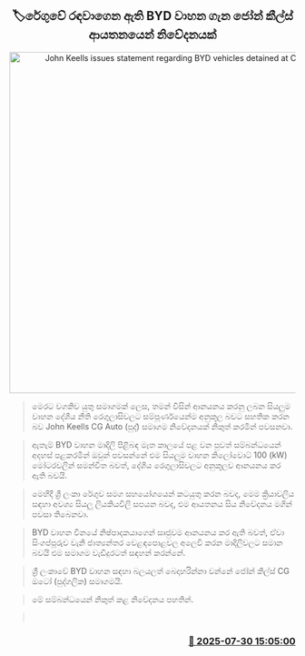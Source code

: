 <p align='center'><b><h2 align='center' title='John Keells issues statement regarding BYD vehicles detained at Customs'>🏷රේගුවේ රඳවාගෙන ඇති BYD වාහන ගැන ජෝන් කීල්ස් ආයතනයෙන් නිවේදනයක්</h2></b></p>
<p align='center'><img src='https://helakuru.sgp1.cdn.digitaloceanspaces.com/esana/images/lib/byd-new-u.jpg' width='600' alt='John Keells issues statement regarding BYD vehicles detained at Customs'></p>

> මෙරට වගකිව යුතු සමාගමක් ලෙස, තමන් විසින් ආනයනය කරනු ලබන සියලුම වාහන දේශීය නීති රෙගුලාසිවලට සම්පූර්ණයෙන්ම අනුකූල බවට සහතික කරන බව John Keells CG Auto (පුද්) සමාගම නිවේදනයක් නිකුත් කරමින් පවසනවා.

> ඇතැම් BYD වාහන මාදිලි පිළිබඳ මෑත කාලයේ පළ වන පුවත් සම්බන්ධයෙන් අදහස් පළකරමින් ඔවුන් පවසන්නේ එම සියලුම වාහන කිලෝවොට් 100 (kW) මෝටරවලින් සමන්විත බවත්, දේශීය රෙගුලාසිවලට අනුකූලව ආනයනය කර ඇති බවයි.

> මෙහිදී ශ්‍රී ලංකා රේගුව සමග සහයෝගයෙන් කටයුතු කරන බවද, මෙම ක්‍රියාවලිය සඳහා අවශ්‍ය සියලු ලියකියවිලි සපයන බවද, එම ආයතනය සිය නිවේදනය මගින් පවසා තිබෙනවා.

> BYD වාහන චීනයේ නිෂ්පාදකයාගෙන් සෘජුවම ආනයනය කර ඇති බවත්, ඒවා සිංගප්පූරුව වැනි ජාත්‍යන්තර වෙළඳපොළවල අලෙවි කරන මාදිලිවලට සමාන බවයි එම සමාගම වැඩිදුරටත් සඳහන් කරන්නේ.

> ශ්‍රී ලංකාවේ BYD වාහන සඳහා බලයලත් බෙදාහරින්නා වන්නේ ජෝන් කීල්ස් CG ඔටෝ (පුද්ගලික) සමාගමයි.

> මේ සම්බන්ධයෙන් නිකුත් කළ නිවේදනය පහතින්. 

>  



<h3 align='right'><a href='https://www.helakuru.lk/esana/p/112292/'>📅 2025-07-30 15:05:00</a></h3>
